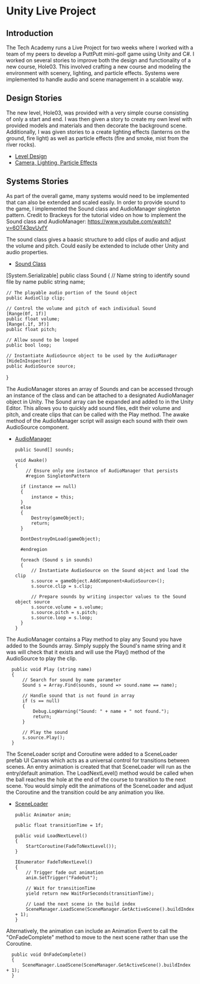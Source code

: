 # Unity Live Project

## Introduction
The Tech Academy runs a Live Project for two weeks where I worked with a team of my peers to develop a PuttPutt mini-golf game using Unity and C#. I worked on several stories to improve both the design and functionality of a new course, Hole03. This involved crafting a new course and modeling the environment with scenery, lighting, and particle effects. Systems were implemented to handle audio and scene management in a scalable way.

## Design Stories
The new level, Hole03, was provided with a very simple course consisting of only a start and end. I was then given a story to create my own level with provided models and materials and then decorate the background scene. Additionally, I was given stories to a create lighting effects (lanterns on the ground, fire light) as well as particle effects (fire and smoke, mist from the river rocks).

* [Level Design](https://github.com/brandinhisaw/Tech-Academy-Live-Projects/blob/main/Unity%20Live%20Project/Screenshots/Hole03Level.JPG)
* [Camera, Lighting, Particle Effects](https://github.com/brandinhisaw/Tech-Academy-Live-Projects/blob/main/Unity%20Live%20Project/Screenshots/Hole03Play.JPG)

## Systems Stories
As part of the overall game, many systems would need to be implemented that can also be extended and scaled easily. In order to provide sound to the game, I implemented the Sound class and AudioManager singleton pattern. Credit to Brackeys for the tutorial video on how to implement the Sound class and AudioManager: https://www.youtube.com/watch?v=6OT43pvUyfY

The sound class gives a baasic structure to add clips of audio and adjust the volume and pitch. Could easily be extended to include other Unity and audio properties.
* [Sound Class](https://github.com/brandinhisaw/Tech-Academy-Live-Projects/blob/main/Unity%20Live%20Project/C%23%20Scripts/Sound.cs)

[System.Serializable]
public class Sound
{
    // Name string to identify sound file by name
    public string name;

    // The playable audio portion of the Sound object
    public AudioClip clip;

    // Control the volume and pitch of each individual Sound
    [Range(0f, 1f)]
    public float volume;
    [Range(.1f, 3f)]
    public float pitch;

    // Allow sound to be looped
    public bool loop;

    // Instantiate AudioSource object to be used by the AudioManager
    [HideInInspector]
    public AudioSource source;
}

The AudioManager stores an array of Sounds and can be accessed through an instance of the class and can be attached to a designated AudioManager object in Unity. The Sound   array can be expanded and added to in the Unity Editor. This allows you to quickly add sound files, edit their volume and pitch, and create clips that can be called with the Play method. The awake method of the AudioManager script will assign each sound with their own AudioSource component.

* [AudioManager](https://github.com/brandinhisaw/Tech-Academy-Live-Projects/blob/main/Unity%20Live%20Project/C%23%20Scripts/AudioManager.cs)

      public Sound[] sounds;   

      void Awake()
      {
          // Ensure only one instance of AudioManager that persists
          #region SingletonPattern 

        if (instance == null)
        {
            instance = this;
        }
        else
        {
            Destroy(gameObject);
            return;
        }

        DontDestroyOnLoad(gameObject);

        #endregion

        foreach (Sound s in sounds)
        {
            // Instantiate AudioSource on the Sound object and load the clip
            s.source = gameObject.AddComponent<AudioSource>();
            s.source.clip = s.clip;

            // Prepare sounds by writing inspector values to the Sound object source
            s.source.volume = s.volume;
            s.source.pitch = s.pitch;
            s.source.loop = s.loop;
        }
      }
   
The AudioManager contains a Play method to play any Sound you have added to the Sounds array. Simply supply the Sound's name string and it was will check that it exists and will use the Play() method of the AudioSource to play the clip.

      public void Play (string name)
      {
          // Search for sound by name parameter
          Sound s = Array.Find(sounds, sound => sound.name == name);

          // Handle sound that is not found in array
          if (s == null)
          {
              Debug.LogWarning("Sound: " + name + " not found.");
              return;
          }

          // Play the sound
          s.source.Play();
      }

The SceneLoader script and Coroutine were added to a SceneLoader prefab UI Canvas which acts as a universal control for transitions between scenes. An entry animation is created that that SceneLoader will run as the entry/default animation. The LoadNextLevel() method would be called when the ball reaches the hole at the end of the course to transition to the next scene. You would simply edit the animations of the SceneLoader and adjust the Coroutine and the transition could be any animation you like. 

* [SceneLoader](https://github.com/brandinhisaw/Tech-Academy-Live-Projects/blob/main/Unity%20Live%20Project/C%23%20Scripts/SceneLoader.cs)

      public Animator anim;

      public float transitionTime = 1f;

      public void LoadNextLevel()
      {
          StartCoroutine(FadeToNextLevel());
      }

      IEnumerator FadeToNextLevel()
      {
          // Trigger fade out animation
          anim.SetTrigger("FadeOut");

          // Wait for transitionTime
          yield return new WaitForSeconds(transitionTime);

          // Load the next scene in the build index
          SceneManager.LoadScene(SceneManager.GetActiveScene().buildIndex + 1);
      }

Alternatively, the animation can include an Animation Event to call the "OnFadeComplete" method to move to the next scene rather than use the Coroutine.

      public void OnFadeComplete()
      {
          SceneManager.LoadScene(SceneManager.GetActiveScene().buildIndex + 1);
      }

